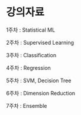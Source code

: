 # 강의자료

1주차 : Statistical ML

2주차 : Supervised Learning

3주차 : Classification

4주차 : Regression

5주차 : SVM, Decision Tree

6주차 : Dimension Reduction

7주차 : Ensemble

